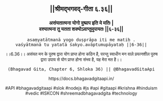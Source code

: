 <center><h2>||श्रीमद्‍भगवद्‍-गीता ६.३६||</h2>
<h3>असंयतात्मना योगो दुष्प्राप इति मे मतिः |<br/>वश्यात्मना तु यतता शक्योऽवाप्तुमुपायतः ||६-३६||</h3>
<pre>asaṃyatātmanā yogo duṣprāpa iti me matiḥ .<br/>vaśyātmanā tu yatatā śakyo.avāptumupāyataḥ ||6-36||</pre>
<p>।।6.36।। असंयत मन के पुरुष द्वारा योग प्राप्त होना कठिन है, परन्तु स्वाधीन मन वाले प्रयत्नशील पुरुष द्वारा उपाय से योग प्राप्त होना संभव है, यह मेरा मत है।।</p>
<pre>(Bhagavad Gita, Chapter 6, Shloka 36) || @BhagavadGitaApi</pre><p>https://docs.bhagavadgitaapi.in/</p><p>#API #bhagavadgitaapi #slok #nodejs #js #api #gitaapi #krishna #hinduism #vedic #ISKCON #shreemadbhagavadgita #technology</p></center>